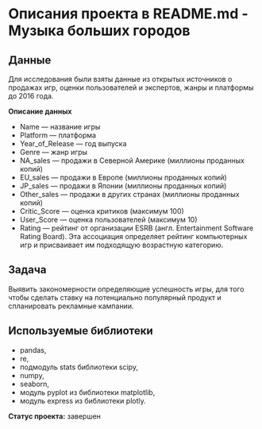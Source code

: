 # Описания проекта в README.md - Музыка больших городов

## Данные
Для исследования были взяты данные из открытых источников о продажах игр, оценки пользователей и экспертов, жанры и платформы до 2016 года. 

**Описание данных**
- Name — название игры
- Platform — платформа
- Year_of_Release — год выпуска
- Genre — жанр игры
- NA_sales — продажи в Северной Америке (миллионы проданных копий)
- EU_sales — продажи в Европе (миллионы проданных копий)
- JP_sales — продажи в Японии (миллионы проданных копий)
- Other_sales — продажи в других странах (миллионы проданных копий)
- Critic_Score — оценка критиков (максимум 100)
- User_Score — оценка пользователей (максимум 10)
- Rating — рейтинг от организации ESRB (англ. Entertainment Software Rating Board). Эта ассоциация определяет рейтинг компьютерных игр и присваивает им подходящую возрастную категорию.

## Задача
Выявить закономерности определяющие успешность игры, для того чтобы сделать ставку на потенциально популярный продукт и спланировать рекламные кампании.

## Используемые библиотеки
- pandas,
- re, 
- подмодуль stats библиотеки scipy,
- numpy, 
- seaborn,
- модуль pyplot из библиотеки matplotlib,
- модуль express из библиотеки plotly.

**Статус проекта:** завершен
